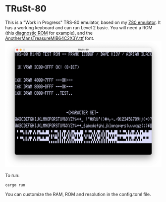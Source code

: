 # TRuSt-80

This is a "Work in Progress" TRS-80 emulator, based on my [Z80 emulator](https://github.com/nicolasbauw/ZilogZ80).
It has a working keyboard and can run Level 2 basic.
You will need a ROM (this [diagnostic ROM](https://github.com/misterblack1/trs80-diagnosticrom/blob/main/trs80m13diag.bin) for example), and the [AnotherMansTreasureMIB64C2X3Y.ttf](https://www.kreativekorp.com/swdownload/fonts/retro/amtreasure.zip) font.
![Screenshot](assets/TRuSt-80.png)

To run:
```
cargo run
```

You can customize the RAM, ROM and resolution in the config.toml file.